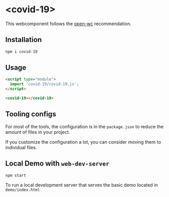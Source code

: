 # \<covid-19>

This webcomponent follows the [open-wc](https://github.com/open-wc/open-wc) recommendation.

## Installation
```bash
npm i covid-19
```

## Usage
```html
<script type="module">
  import 'covid-19/covid-19.js';
</script>

<covid-19></covid-19>
```



## Tooling configs

For most of the tools, the configuration is in the `package.json` to reduce the amount of files in your project.

If you customize the configuration a lot, you can consider moving them to individual files.

## Local Demo with `web-dev-server`
```bash
npm start
```
To run a local development server that serves the basic demo located in `demo/index.html`
